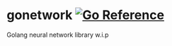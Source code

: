 # gonetwork [![Go Reference](https://pkg.go.dev/badge/github.com/azuwey/gonetwork.svg)](https://pkg.go.dev/github.com/azuwey/gonetwork)

Golang neural network library w.i.p
